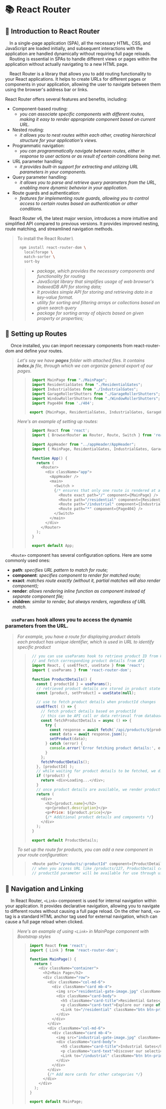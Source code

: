 # 📚 React Router

## <a name="introduction"></a>📖 Introduction to React Router

&emsp;In a single-page application (SPA), all the necessary HTML, CSS, and JavaScript are loaded initially, and subsequent interactions with the application are handled dynamically without requiring full page reloads.\
&emsp;Routing is essential in SPAs to handle different views or pages within the application without actually navigating to a new HTML page.

&emsp;React Router is a library that allows you to add routing functionality to your React applications. 
It helps to create URLs for different pages or components in your application, allowing the user to navigate between them using the browser's address bar or links.

React Router offers several features and benefits, including:
+ Component-based routing: 
  - _you can associate specific components with different routes, making it easy to render appropriate component based on current URL._
+ Nested routing: 
  - _it allows you to nest routes within each other, creating hierarchical structure for your application's views._
+ Programmatic navigation: 
  - _you can programmatically navigate between routes, either in response to user actions or as result of certain conditions being met._
+ URL parameter handling: 
  - _it provides built-in support for extracting and utilizing URL parameters in your components._
+ Query parameter handling: 
  - _it allows you to parse and retrieve query parameters from the URL, enabling more dynamic behavior in your application._
+ Route guards and authentication: 
  - _features for implementing route guards, allowing you to control access to certain routes based on authentication or other conditions._
 
&emsp;React Router v6, the latest major version, introduces a more intuitive and simplified API compared to previous versions. It provides improved nesting, route matching, and streamlined navigation methods.

> To install the React Router:\
> ```bash
>  npm install react-router-dom \
>    localforage \
>    match-sorter \
>    sort-by
> ```
> >  - _package, which provides the necessary components and functionality for routing_
> >  - _JavaScript library that simplifies usage of web browser's IndexedDB API for storing data;_
> >  - _It provides simple API for storing and retrieving data in a key-value format._
> >  - _utility for sorting and filtering arrays or collections based on given search query_
> >  - _package for sorting array of objects based on given property or properties;_


## <a name="setting-routes"></a>📖 Setting up Routes

&emsp; Once installed, you can import necessary components from react-router-dom and define your routes. 

> _Let's say we have **pages** folder with attached files. It contains **index.js** file, through which we can organize general export of our pages._
> > ```javascript
> >  import MainPage from "./MainPage";
> >  import ResidentialGates from "./ResidentialGates";
> >  import IndustrialGates from "./IndustrialGates";
> >  import GarageRollerShutters from "./GarageRollerShutters";
> >  import WindowRollerShutters from "./WindowRollerShutters";
> >  import Page404 from './404';
> > 
> > export {MainPage, ResidentialGates, IndustrialGates, GarageRollerShutters, WindowRollerShutters, Page404};
> > ```
> _Here's an example of setting up routes:_
> > ```javascript
> >  import React from 'react';
> >  import { BrowserRouter as Router, Route, Switch } from 'react-router-dom';
> >  
> >  import AppHeader from "../appHeader/AppHeader";
> >  import { MainPage, ResidentialGates, IndustrialGates, GarageRollerShutters, WindowRollerShutters, Page404 } from '../pages';
> >    
> >  function App() {
> >    return (
> >      <Router>
> >        <div className="app">
> >          <AppHeader />
> >          <main>
> >            <Switch >
> >            {/* ensures that only one route is rendered at a time */}  
> >              <Route exact path="/" component={MainPage} />
> >              <Route path="/residential" component={ResidentialGates} />
> >              <Route path="/industrial" component={IndustrialGates} />
> >              <Route path="*" component={Page404} />
> >            </Switch>
> >          </main>
> >        </div>
> >      </Router>
> >    );
> >  }
> >  
> >  export default App;
> > ```

&emsp; `<Route>` component has several configuration options. Here are some commonly used ones:
+ **path**: _specifies URL pattern to match for route;_
+ **component**: _specifies component to render for matched route;_
+ **exact**: _matches route exactly (without it, partial matches will also render component);_
+ **render**: _allows rendering inline function as component instead of separate component file;_
+ **children**: _similar to render, but always renders, regardless of URL match._

### &emsp; `useParams` hook allows you to access the dynamic parameters from the URL. 

> _For example, you have a route for displaying product details_\
> _each product has unique identifier, which is used in URL to identify specific product_
> > ```javascript
> >  // you can use useParams hook to retrieve product ID from URL 
> >  // and fetch corresponding product details from API
> >  import React, { useEffect, useState } from 'react';
> >  import { useParams } from 'react-router-dom';
> >  
> >  function ProductDetails() {
> >    const { productId } = useParams();
> >    // retrieved product details are stored in product state 
> >    const [product, setProduct] = useState(null);
> >
> >    // use to fetch product details when productId changes
> >    useEffect( () => {
> >      // fetch product details based on productId
> >      // this can be API call or data retrieval from database
> >      const fetchProductDetails = async () => {
> >        try {
> >          const response = await fetch(`/api/products/${productId}`);
> >          const data = await response.json();
> >          setProduct(data);
> >        } catch (error) {
> >          console.error('Error fetching product details:', error);
> >        }
> >      };
> >      fetchProductDetails();
> >    }, [productId] );
> >    // while waiting for product details to be fetched, we display loading message
> >    if (!product) {
> >      return <div>Loading...</div>;
> >    }
> >    // once product details are available, we render product information
> >    return (
> >      <div>
> >        <h2>{product.name}</h2>
> >        <p>{product.description}</p>
> >        <p>Price: ${product.price}</p>
> >        {/* Additional product details and components */}
> >      </div>
> >    );
> >  }
> >  
> >  export default ProductDetails;
> > ```
> _To set up the route for products, you can add a new <Route> component in your route configuration:_
> > ```javascript
> >  <Route path="/products/:productId" component={ProductDetail} />
> >  // when you access URL like /products/127, ProductDetail component will be rendered, and 
> >  // productId parameter will be available for use through useParams hook
> > ```

## <a name="nav-link"></a>📖 Navigation and Linking

&emsp; In React Router, `<Link>` component is used for internal navigation within your application. It provides declarative navigation, allowing you to navigate to different routes without causing a full page reload. On the other hand, `<a>` tag is a standard HTML anchor tag used for external navigation, which can cause a full page reload when clicked.

> _Here's an example of using `<Link>` in MainPage component with Bootstrap styles_
> > ```javascript
> > import React from 'react';
> > import { Link } from 'react-router-dom';
> > 
> > function MainPage() {
> >   return (
> >     <div className="container">
> >       <h2>Main Page</h2>
> >       <div className="row">
> >         <div className="col-md-6">
> >           <div className="card mb-4">
> >             <img src="residential-gate-image.jpg" className="card-img-top" alt="Residential Gate" />
> >             <div className="card-body">
> >               <h5 className="card-title">Residential Gates</h5>
> >               <p className="card-text">Explore our range of residential gates.</p>
> >               <Link to="/residential" className="btn btn-primary">View Residential Gates</Link>
> >             </div>
> >           </div>
> >         </div>
> >         <div className="col-md-6">
> >           <div className="card mb-4">
> >             <img src="industrial-gate-image.jpg" className="card-img-top" alt="Industrial Gate" />
> >             <div className="card-body">
> >               <h5 className="card-title">Industrial Gates</h5>
> >               <p className="card-text">Discover our selection of industrial gates.</p>
> >               <Link to="/industrial" className="btn btn-primary">View Industrial Gates</Link>
> >             </div>
> >           </div>
> >         </div>
> >         {/* Add more cards for other categories */}
> >       </div>
> >     </div>
> >   );
> > }
> > 
> > export default MainPage;
> > ```





